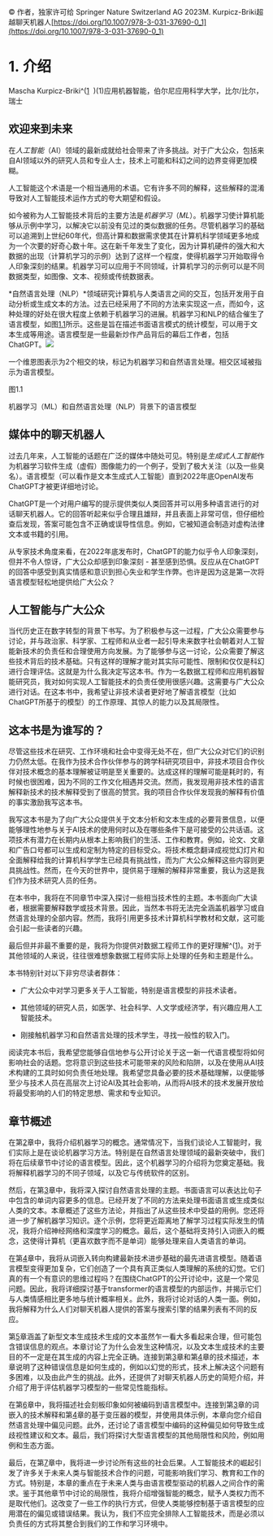 © 作者，独家许可给 Springer Nature Switzerland AG 2023M. Kurpicz-Briki超越聊天机器人[https://doi.org/10.1007/978-3-031-37690-0_1](https://doi.org/10.1007/978-3-031-37690-0_1)

# 1. 介绍

Mascha Kurpicz-Briki^([1](#Aff2)  )(1)应用机器智能，伯尔尼应用科学大学，比尔/比尔，瑞士

## 欢迎来到未来

在*人工智能*（AI）领域的最新成就给社会带来了许多挑战。对于广大公众，包括来自AI领域以外的研究人员和专业人士，技术上可能和科幻之间的边界变得更加模糊。

人工智能这个术语是一个相当通用的术语。它有许多不同的解释，这些解释的混淆导致对人工智能技术运作方式的夸大期望和假设。

如今被称为人工智能技术背后的主要方法是*机器学习*（*ML*）。机器学习使计算机能够从示例中学习，以解决它以前没有见过的类似数据的任务。尽管机器学习的基础可以追溯到上世纪60年代，但高计算和数据需求使其在计算机科学领域更多地成为一个次要的好奇心数十年。这在新千年发生了变化，因为计算机硬件的强大和大数据的出现（计算机学习的示例）达到了这样一个程度，使得机器学习开始取得令人印象深刻的结果。机器学习可以应用于不同领域，计算机学习的示例可以是不同数据类型，如图像、文本、视频或传统数据表。

*自然语言处理（NLP）*领域研究计算机与人类语言之间的交互，包括开发用于自动分析或生成文本的方法。过去已经采用了不同的方法来实现这一点，而如今，这种处理的好处在很大程度上依赖于机器学习的进展。机器学习和NLP的结合催生了语言模型，如图[1.1](#Fig1)所示。这些是旨在描述书面语言模式的统计模型，可以用于文本生成等用途。语言模型是一些最新炒作产品背后的幕后工作者，包括ChatGPT。![](../images/604345_1_En_1_Chapter/604345_1_En_1_Fig1_HTML.png)

一个维恩图表示为2个相交的块，标记为机器学习和自然语言处理。相交区域被指示为语言模型。

图1.1

机器学习（ML）和自然语言处理（NLP）背景下的语言模型

## 媒体中的聊天机器人

过去几年来，人工智能的话题在广泛的媒体中随处可见。特别是*生成式人工智能*作为机器学习软件生成（虚假）图像能力的一个例子，受到了极大关注（以及一些臭名）。语言模型（可以看作是文本生成式人工智能）直到2022年底OpenAI发布ChatGPT才被更详细地讨论。

ChatGPT是一个对用户编写的提示提供类似人类回答并可以用多种语言进行的对话聊天机器人。它的回答听起来似乎合理且雄辩，并且表面上非常可信，但仔细检查后发现，答案可能包含不正确或误导性信息。例如，它被知道会制造对虚构法律文本或书籍的引用。

从专家技术角度来看，在2022年底发布时，ChatGPT的能力似乎令人印象深刻，但并不令人惊讶，广大公众却感到印象深刻 - 甚至感到恐惧。反应从在ChatGPT的回答中感受到真实情感和意识到担心失业和学生作弊。也许是因为这是第一次将语言模型轻松地提供给广大公众？

## 人工智能与广大公众

当代历史正在数字转型的背景下书写。为了积极参与这一过程，广大公众需要参与讨论，并与政治家、科学家、工程师和从业者一起引导未来数字社会朝着对人工智能新技术的负责任和合理使用方向发展。为了能够参与这一讨论，公众需要了解这些技术背后的技术基础。只有这样的理解才能对其实际可能性、限制和仅仅是科幻进行合理评估。这就是为什么我决定写这本书。作为一名数据工程师和应用机器智能研究员，我对如何实现人工智能技术的负责任使用很感兴趣。这需要与广大公众进行对话。在这本书中，我希望让非技术读者更好地了解语言模型（比如ChatGPT所基于的模型）的工作原理、其惊人的能力以及其局限性。

## 这本书是为谁写的？

尽管这些技术在研究、工作环境和社会中变得无处不在，但广大公众对它们的识别力仍然太低。在我作为技术合作伙伴参与的跨学科研究项目中，非技术项目合作伙伴对技术概念的基本理解被证明是至关重要的。达成这样的理解可能是耗时的，有时候也很困难，因为不同的工作文化相遇并交流。然而，我发现用非技术性的语言解释新技术的技术解释受到了很高的赞赏。我的项目合作伙伴发现我的解释有价值的事实激励我写这本书。

我写这本书是为了向广大公众提供关于文本分析和文本生成的必要背景信息，以便能够理性地参与关于AI技术的使用何时以及在哪些条件下是可接受的公共话语。这项技术有潜力在长期内从根本上影响我们的生活、工作和教育。例如，论文、文章和广告口号都可以生成和定制为特定的目标受众。将技术概念翻译成视觉幻灯片和全面解释给我的计算机科学学生已经具有挑战性，而为广大公众解释这些内容则更具挑战性。然而，在今天的世界中，提供易于理解的解释非常重要，我认为这是我们作为技术研究人员的任务。

在本书中，我将在不同章节中深入探讨一些相当技术性的主题。本书面向广大读者，根据需要解释数学或技术背景。因此，当然本书将无法完全涵盖机器学习或自然语言处理的全部内容。然而，我将引用更多技术计算机科学教材和文献，这可能会引起一些读者的兴趣。

最后但并非最不重要的是，我将为你提供对数据工程师工作的更好理解^([1](#Fn1))。对于其他领域的人来说，往往很难想象数据工程师实际上处理的任务和主题是什么。

本书特别针对以下非穷尽读者群体：

+   广大公众中对学习更多关于人工智能，特别是语言模型的非技术读者。

+   其他领域的研究人员，如医学、社会科学、人文学或经济学，有兴趣应用人工智能技术。

+   刚接触机器学习和自然语言处理的技术学生，寻找一般性的软入门。

阅读完本书后，我希望您能够自信地参与公开讨论关于这一新一代语言模型将如何影响社会的话题。您将意识到这些技术可能带来的风险和陷阱，以及在使用从AI技术构建的工具时如何负责任地处理。我希望您具备必要的技术基础理解，以便能够至少与技术人员在高层次上讨论AI及其社会影响，从而将AI技术的技术发展开放给将最受影响的人们的特定思想、需求和专业知识。

## 章节概述

在第[2](604345_1_En_2_Chapter.xhtml)章中，我将介绍机器学习的概念。通常情况下，当我们谈论人工智能时，我们实际上是在谈论机器学习方法。特别是在自然语言处理领域的最新突破中，我们将在后续章节中讨论的语言模型。因此，这个机器学习的介绍将为您奠定基础。我将解释机器学习的不同子领域，以及它与传统软件的区别。

然后，在第[3](604345_1_En_3_Chapter.xhtml)章中，我将深入探讨自然语言处理的主题。书面语言可以表达比句子中包含的单词内容更多的信息。已经开发了不同的方法来处理书面语言或生成类似人类的文本。本章概述了这些方法论，并指出了从这些技术中受益的用例。您还将进一步了解机器学习知识。逐个示例，您将更近距离地了解学习过程实际发生的情况，我将介绍神经网络和深度学习的概念。最后，这个基础将支持引入词嵌入的概念，这使得计算机（更喜欢数字而不是单词）能够处理来自人类语言的单词。

在第[4](604345_1_En_4_Chapter.xhtml)章中，我将从词嵌入转向构建最新技术进步基础的最先进语言模型。随着语言模型变得更加复杂，它们创造了一个具有真正类似人类理解的系统的幻觉。它们真的有一个有意识的思维过程吗？在围绕ChatGPT的公开讨论中，这是一个常见问题。因此，我将详细探讨基于transformer的语言模型的内部运作，并揭示它们与人类情感相比更多地与统计概率相关。此外，我将讨论对话的人类一面。例如，我将解释为什么人们对聊天机器人提供的答案与搜索引擎的结果列表有不同的反应。

第[5](604345_1_En_5_Chapter.xhtml)章涵盖了新型文本生成技术生成的文本虽然乍一看大多看起来合理，但可能包含错误信息的观点。本章讨论了为什么会发生这种情况，以及文本生成技术的主要目的不一定是在其生成的内容上完全正确。连接到第[3](604345_1_En_3_Chapter.xhtml)章和第[4](604345_1_En_4_Chapter.xhtml)章的技术描述，本章说明了这种错误信息是如何生成的，例如以幻觉的形式，技术上解决这个问题有多困难，以及由此产生的挑战。此外，还提供了对聊天机器人历史的简短介绍，并介绍了用于评估机器学习模型的一些常见性能指标。

在第[6](604345_1_En_6_Chapter.xhtml)章中，我将描述社会刻板印象如何被编码到语言模型中。连接到第[3](604345_1_En_3_Chapter.xhtml)章的词嵌入的技术解释和第[4](604345_1_En_4_Chapter.xhtml)章的基于变压器的模型，并使用具体示例，本章向您介绍自然语言处理中偏见问题。此外，还讨论了语言模型中编码的这种偏见如何导致生成歧视性建议和文本。最后，我们将探讨大型语言模型的其他局限性和风险，例如用例和生态方面。

最后，在第[7](604345_1_En_7_Chapter.xhtml)章中，我将进一步讨论所有这些的社会后果。人工智能技术的崛起引发了许多关于未来人类与智能技术合作的问题，可能影响我们学习、教育和工作的方式。特别是，本章的重点在于未来人类与由语言模型驱动的机器人之间合作的需求。鉴于其他章节中讨论的局限性，我将介绍增强智能的概念，赋予人类权力而不是取代他们。这改变了一些工作的执行方式，但使人类能够控制基于语言模型的应用潜在的偏见或错误结果。我认为，我们不应完全排除人工智能技术，而是必须以负责任的方式将其整合到我们的工作和学习环境中。
